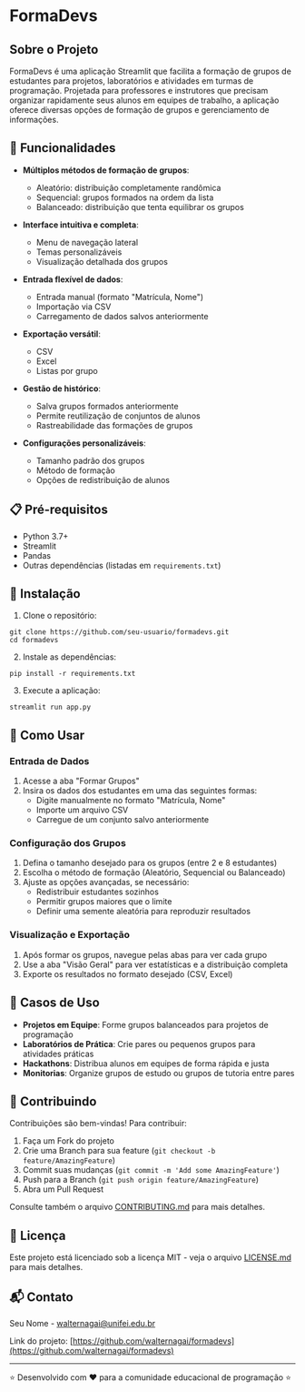 # FormaDevs

## Sobre o Projeto

FormaDevs é uma aplicação Streamlit que facilita a formação de grupos de estudantes para projetos, laboratórios e atividades em turmas de programação. Projetada para professores e instrutores que precisam organizar rapidamente seus alunos em equipes de trabalho, a aplicação oferece diversas opções de formação de grupos e gerenciamento de informações.

## 🚀 Funcionalidades

- **Múltiplos métodos de formação de grupos**:
  - Aleatório: distribuição completamente randômica
  - Sequencial: grupos formados na ordem da lista
  - Balanceado: distribuição que tenta equilibrar os grupos

- **Interface intuitiva e completa**:
  - Menu de navegação lateral
  - Temas personalizáveis
  - Visualização detalhada dos grupos

- **Entrada flexível de dados**:
  - Entrada manual (formato "Matrícula, Nome")
  - Importação via CSV
  - Carregamento de dados salvos anteriormente

- **Exportação versátil**:
  - CSV
  - Excel
  - Listas por grupo

- **Gestão de histórico**:
  - Salva grupos formados anteriormente
  - Permite reutilização de conjuntos de alunos
  - Rastreabilidade das formações de grupos

- **Configurações personalizáveis**:
  - Tamanho padrão dos grupos
  - Método de formação
  - Opções de redistribuição de alunos

## 📋 Pré-requisitos

- Python 3.7+
- Streamlit
- Pandas
- Outras dependências (listadas em `requirements.txt`)

## 🔧 Instalação

1. Clone o repositório:
```
git clone https://github.com/seu-usuario/formadevs.git
cd formadevs
```

2. Instale as dependências:
```
pip install -r requirements.txt
```

3. Execute a aplicação:
```
streamlit run app.py
```

## 📖 Como Usar

### Entrada de Dados
1. Acesse a aba "Formar Grupos"
2. Insira os dados dos estudantes em uma das seguintes formas:
   - Digite manualmente no formato "Matrícula, Nome"
   - Importe um arquivo CSV
   - Carregue de um conjunto salvo anteriormente

### Configuração dos Grupos
1. Defina o tamanho desejado para os grupos (entre 2 e 8 estudantes)
2. Escolha o método de formação (Aleatório, Sequencial ou Balanceado)
3. Ajuste as opções avançadas, se necessário:
   - Redistribuir estudantes sozinhos
   - Permitir grupos maiores que o limite
   - Definir uma semente aleatória para reproduzir resultados

### Visualização e Exportação
1. Após formar os grupos, navegue pelas abas para ver cada grupo
2. Use a aba "Visão Geral" para ver estatísticas e a distribuição completa
3. Exporte os resultados no formato desejado (CSV, Excel)

## 🎯 Casos de Uso

- **Projetos em Equipe**: Forme grupos balanceados para projetos de programação
- **Laboratórios de Prática**: Crie pares ou pequenos grupos para atividades práticas
- **Hackathons**: Distribua alunos em equipes de forma rápida e justa
- **Monitorias**: Organize grupos de estudo ou grupos de tutoria entre pares

## 🤝 Contribuindo

Contribuições são bem-vindas! Para contribuir:

1. Faça um Fork do projeto
2. Crie uma Branch para sua feature (`git checkout -b feature/AmazingFeature`)
3. Commit suas mudanças (`git commit -m 'Add some AmazingFeature'`)
4. Push para a Branch (`git push origin feature/AmazingFeature`)
5. Abra um Pull Request

Consulte também o arquivo [CONTRIBUTING.md](CONTRIBUTING.md) para mais detalhes.

## 📝 Licença

Este projeto está licenciado sob a licença MIT - veja o arquivo [LICENSE.md](LICENSE.md) para mais detalhes.

## 📬 Contato

Seu Nome - [walternagai@unifei.edu.br](mailto:walternagai@unifei.edu.br)

Link do projeto: [https://github.com/walternagai/formadevs](https://github.com/walternagai/formadevs)

---

⭐️ Desenvolvido com ❤️ para a comunidade educacional de programação ⭐️
